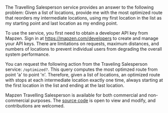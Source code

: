 The Travelling Salesperson service provides an answer to the following problem:  Given a list of locations, provide me with the most optimized route that reorders my intermediate locations, using my first location in the list as my starting point and last location as my ending point.

To use the service, you first need to obtain a developer API key from Mapzen. Sign in at https://mapzen.com/developers to create and manage your API keys. There are limitations on requests, maximum distances, and numbers of locations to prevent individual users from degrading the overall system performance.

You can request the following action from the Traveling Salesperson service: `/optimized?`. This query computes the most optimzed route from point 'a' to point 'n'.  Therefore, given a list of locations, an optimized route with stops at each intermediate location exactly one time, always starting at the first location in the list and ending at the last location.

Mapzen Travelling Salesperson is available for both commercial and non-commercial purposes. The [source code](https://github.com/valhalla) is open to view and modify, and contributions are welcomed.
